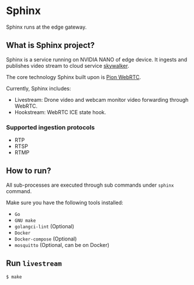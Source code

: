 # Sphinx

Sphinx runs at the edge gateway.

## What is Sphinx project?

Sphinx is a service running on NVIDIA NANO of edge device. It ingests and publishes video stream to cloud service [skywalker](https://github.com/sb-im/skywalker).

The core technology Sphinx built upon is [Pion WebRTC](https://github.com/pion/webrtc).

Currently, Sphinx includes:

- Livestream: Drone video and webcam monitor video forwarding through WebRTC.
- Hookstream: WebRTC ICE state hook.

### Supported ingestion protocols

- RTP
- RTSP
- RTMP

## How to run?

All sub-processes are executed through sub commands under `sphinx` command.

Make sure you have the following tools installed:

- `Go`
- `GNU make`
- `golangci-lint` (Optional)
- `Docker`
- `Docker-compose` (Optional)
- `mosquitto` (Optional, can be on Docker)

## Run `livestream`

```bash
$ make
```
